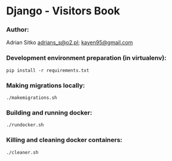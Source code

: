 Django - Visitors Book
======================

### Author:

Adrian Sitko <adrians_s@o2.pl>; <kayen95@gmail.com>


### Development environment preparation (in virtualenv):
```
pip install -r requirements.txt
```

### Making migrations locally:
```
./makemigrations.sh
```

### Building and running docker:
```
./rundocker.sh
```

### Killing and cleaning docker containers:
```
./cleaner.sh
```
